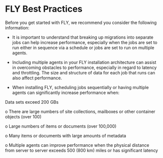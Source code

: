 FLY Best Practices
===

Before you get started with FLY, we recommend you consider the following information:

- It is important to understand that breaking up migrations into separate jobs can help increase performance, especially when the jobs are set to run either in sequence via a schedule or jobs are set to run on multiple agents.

- Including multiple agents in your FLY installation architecture can assist in overcoming obstacles to performance, especially in regard to latency and throttling. The size and structure of data for each job that runs can also affect performance.

- When installing FLY, scheduling jobs sequentially or having multiple agents can significantly increase performance when:

Data sets exceed 200 GBs

o  There are large numbers of site collections, mailboxes or other container objects (over 100)

o  Large numbers of items or documents (over 100,000)

o  Many items or documents with large amounts of metadata

o  Multiple agents can improve performance when the physical distance from server to server exceeds 500 (800 km) miles or has significant latency